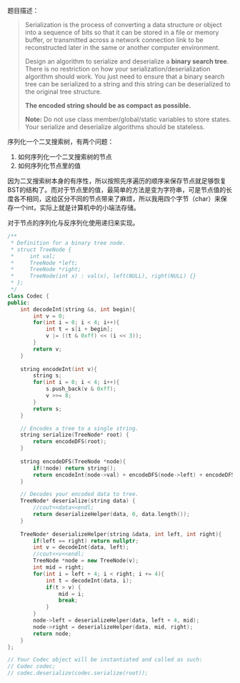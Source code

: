题目描述：

> Serialization is the process of converting a data structure or object into a sequence of bits so that it can be stored in a file or memory buffer, or transmitted across a network connection link to be reconstructed later in the same or another computer environment.
>
> Design an algorithm to serialize and deserialize a **binary search tree**. There is no restriction on how your serialization/deserialization algorithm should work. You just need to ensure that a binary search tree can be serialized to a string and this string can be deserialized to the original tree structure.
>
> **The encoded string should be as compact as possible.**
>
> **Note:** Do not use class member/global/static variables to store states. Your serialize and deserialize algorithms should be stateless.

序列化一个二叉搜索树，有两个问题：

1. 如何序列化一个二叉搜索树的节点
2. 如何序列化节点里的值

因为二叉搜索树本身的有序性，所以按照先序遍历的顺序来保存节点就足够恢复BST的结构了。而对于节点里的值，最简单的方法是变为字符串，可是节点值的长度各不相同，这给区分不同的节点带来了麻烦，所以我用四个字节（char）来保存一个int，实际上就是计算机中的小端法存储。

对于节点的序列化与反序列化使用递归来实现。

```c++
/**
 * Definition for a binary tree node.
 * struct TreeNode {
 *     int val;
 *     TreeNode *left;
 *     TreeNode *right;
 *     TreeNode(int x) : val(x), left(NULL), right(NULL) {}
 * };
 */
class Codec {
public:
    int decodeInt(string &s, int begin){
        int v = 0;
        for(int i = 0; i < 4; i++){
            int t = s[i + begin];
            v |= ((t & 0xff) << (i << 3));
        }
        return v;
    }
    
    string encodeInt(int v){
        string s;
        for(int i = 0; i < 4; i++){
            s.push_back(v & 0xff);
            v >>= 8;
        }
        return s;
    }

    // Encodes a tree to a single string.
    string serialize(TreeNode* root) {
        return encodeDFS(root);
    }
    
    string encodeDFS(TreeNode *node){
        if(!node) return string();
        return encodeInt(node->val) + encodeDFS(node->left) + encodeDFS(node->right);
    }

    // Decodes your encoded data to tree.
    TreeNode* deserialize(string data) {
        //cout<<data<<endl;
        return deserializeHelper(data, 0, data.length());
    }
    
    TreeNode* deserializeHelper(string &data, int left, int right){
        if(left == right) return nullptr;
        int v = decodeInt(data, left);
        //cout<<v<<endl;
        TreeNode *node = new TreeNode(v);
        int mid = right;
        for(int i = left + 4; i < right; i += 4){
            int t = decodeInt(data, i);
            if(t > v) {
                mid = i;
                break;
            }
        }
        node->left = deserializeHelper(data, left + 4, mid);
        node->right = deserializeHelper(data, mid, right);
        return node;
    }
};

// Your Codec object will be instantiated and called as such:
// Codec codec;
// codec.deserialize(codec.serialize(root));
```

